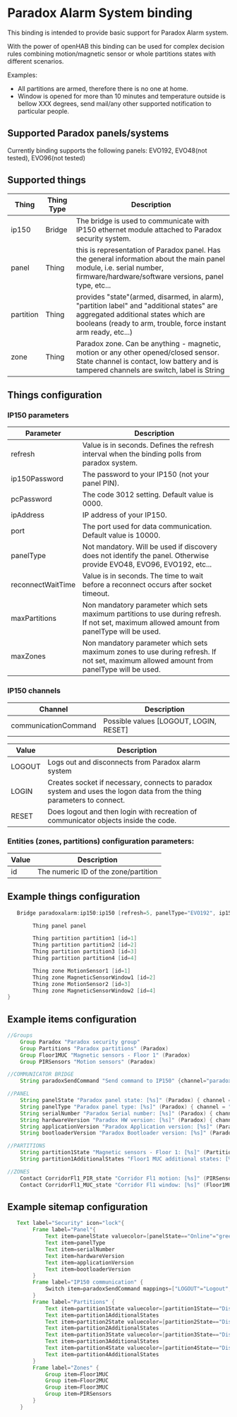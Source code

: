 # Paradox Alarm System binding

This binding is intended to provide basic support for Paradox Alarm system.

With the power of openHAB this binding can be used for complex decision rules combining motion/magnetic sensor or whole partitions states with different scenarios.


Examples: 

* All partitions are armed, therefore there is no one at home. 
* Window is opened for more than 10 minutes and temperature outside is bellow XXX degrees, send mail/any other supported notification to particular people.

## Supported Paradox panels/systems

Currently binding supports the following panels: EVO192, EVO48(not tested), EVO96(not tested)

## Supported things

| Thing      | Thing Type | Description                                                    |
|------------|------------|----------------------------------------------------------------|
| ip150      | Bridge     | The bridge is used to communicate with IP150 ethernet module attached to Paradox security system.|
| panel      | Thing      | this is representation of Paradox panel. Has the general information about the main panel module, i.e. serial number, firmware/hardware/software versions, panel type, etc...|
| partition  | Thing      | provides "state"(armed, disarmed, in alarm), "partition label" and "additional states" are aggregated additional states which are booleans (ready to arm, trouble, force instant arm ready, etc...)|
| zone       | Thing      | Paradox zone. Can be anything - magnetic, motion or any other opened/closed sensor. State channel is contact, low battery and is tampered channels are switch, label is String |

## Things configuration

### IP150 parameters

| Parameter         | Description                            |
|-------------------|----------------------------------------|
| refresh           | Value is in seconds. Defines the refresh interval when the binding polls from paradox system.|
| ip150Password     | The password to your IP150 (not your panel PIN).|
| pcPassword        | The code 3012 setting. Default value is 0000.|
| ipAddress         | IP address of your IP150.|
| port              | The port used for data communication. Default value is 10000.|
| panelType         | Not mandatory. Will be used if discovery does not identify the panel. Otherwise provide EVO48, EVO96, EVO192, etc...|
| reconnectWaitTime | Value is in seconds. The time to wait before a reconnect occurs after socket timeout.|
| maxPartitions     | Non mandatory parameter which sets maximum partitions to use during refresh. If not set, maximum allowed amount from panelType will be used.|
| maxZones          | Non mandatory parameter which sets maximum zones to use during refresh. If not set, maximum allowed amount from panelType will be used.|

### IP150 channels

| Channel             | Description                                    |
|---------------------|------------------------------------------------|
|communicationCommand | Possible values [LOGOUT, LOGIN, RESET]         |

| Value  | Description                                                                        |
|--------|------------------------------------------------------------------------------------|
| LOGOUT | Logs out and disconnects from Paradox alarm system                                 |
| LOGIN  | Creates socket if necessary, connects to paradox system and uses the logon data from the thing parameters to connect.|
| RESET  | Does logout and then login with recreation of communicator objects inside the code.| 

### Entities (zones, partitions) configuration parameters:

| Value  | Description                                                                        |
|--------|------------------------------------------------------------------------------------|
| id     | The numeric ID of the zone/partition                                               |

## Example things configuration

```java
   Bridge paradoxalarm:ip150:ip150 [refresh=5, panelType="EVO192", ip150Password="asdfasdf", pcPassword="1234", ipAddress=XXX.XXX.XXX.XXX", port=10000 ] {

        Thing panel panel

        Thing partition partition1 [id=1]
        Thing partition partition2 [id=2]
        Thing partition partition3 [id=3]
        Thing partition partition4 [id=4]

        Thing zone MotionSensor1 [id=1]
        Thing zone MagneticSensorWindow1 [id=2]
        Thing zone MotionSensor2 [id=3]
        Thing zone MagneticSensorWindow2 [id=4]
}
```

## Example items configuration

```java
//Groups
    Group Paradox "Paradox security group"
    Group Partitions "Paradox partitions" (Paradox)
    Group Floor1MUC "Magnetic sensors - Floor 1" (Paradox)
    Group PIRSensors "Motion sensors" (Paradox)

//COMMUNICATOR BRIDGE
    String paradoxSendCommand "Send command to IP150" {channel="paradoxalarm:ip150:ip150:communicationCommand"}

//PANEL
    String panelState "Paradox panel state: [%s]" (Paradox) { channel = "paradoxalarm:panel:ip150:panel:state" }
    String panelType "Paradox panel type: [%s]" (Paradox) { channel = "paradoxalarm:panel:ip150:panel:panelType" }
    String serialNumber "Paradox Serial number: [%s]" (Paradox) { channel = "paradoxalarm:panel:ip150:panel:serialNumber" }
    String hardwareVersion "Paradox HW version: [%s]" (Paradox) { channel = "paradoxalarm:panel:ip150:panel:hardwareVersion" }
    String applicationVersion "Paradox Application version: [%s]" (Paradox) { channel = "paradoxalarm:panel:ip150:panel:applicationVersion" }
    String bootloaderVersion "Paradox Bootloader version: [%s]" (Paradox) { channel = "paradoxalarm:panel:ip150:panel:bootloaderVersion" }

//PARTITIONS
    String partition1State "Magnetic sensors - Floor 1: [%s]" (Partitions) { channel = "paradoxalarm:partition:ip150:partition1:state" }
    String partition1AdditionalStates "Floor1 MUC additional states: [%s]" (Partitions) { channel = "paradoxalarm:partition:ip150:partition1:additionalStates" }

//ZONES
    Contact CorridorFl1_PIR_state "Corridor Fl1 motion: [%s]" (PIRSensors) { channel = "paradoxalarm:zone:ip150:MotionSensor1:opened" }
    Contact CorridorFl1_MUC_state "Corridor Fl1 window: [%s]" (Floor1MUC) { channel = "paradoxalarm:zone:ip150:MagneticSensorWindow1:opened" }
```

## Example sitemap configuration

```java
   Text label="Security" icon="lock"{
        Frame label="Panel"{
            Text item=panelState valuecolor=[panelState=="Online"="green", panelState=="Offline"="red"]
            Text item=panelType
            Text item=serialNumber
            Text item=hardwareVersion
            Text item=applicationVersion
            Text item=bootloaderVersion
        }
        Frame label="IP150 communication" {
            Switch item=paradoxSendCommand mappings=["LOGOUT"="Logout", "LOGIN"="Login", "RESET"="Reset"]
        }
        Frame label="Partitions" {
            Text item=partition1State valuecolor=[partition1State=="Disarmed"="green", partition1State=="Armed"="red"]
            Text item=partition1AdditionalStates
            Text item=partition2State valuecolor=[partition2State=="Disarmed"="green", partition2State=="Armed"="red"]
            Text item=partition2AdditionalStates
            Text item=partition3State valuecolor=[partition3State=="Disarmed"="green", partition3State=="Armed"="red"]
            Text item=partition3AdditionalStates
            Text item=partition4State valuecolor=[partition4State=="Disarmed"="green", partition4State=="Armed"="red"]
            Text item=partition4AdditionalStates
        }
        Frame label="Zones" {
            Group item=Floor1MUC
            Group item=Floor2MUC
            Group item=Floor3MUC
            Group item=PIRSensors
        }
    }
```
